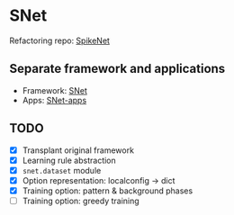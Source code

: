 # SNet

Refactoring repo: [SpikeNet](https://github.com/Nuullll/SNet)

## Separate framework and applications

* Framework: [SNet](https://github.com/Nuullll/SNet)
* Apps: [SNet-apps](https://github.com/Nuullll/SNet-apps)

## TODO

* [x] Transplant original framework
* [x] Learning rule abstraction
* [x] `snet.dataset` module
* [x] Option representation: localconfig -> dict
* [x] Training option: pattern & background phases
* [ ] Training option: greedy training
